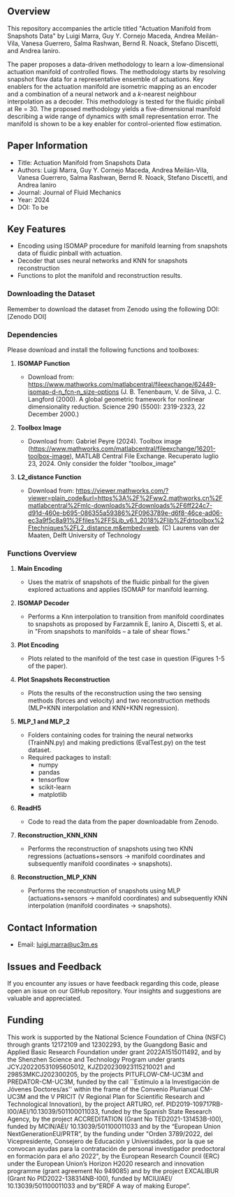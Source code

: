 ## Overview

This repository accompanies the article titled "Actuation Manifold from Snapshots Data" by Luigi Marra, Guy Y. Cornejo Maceda, Andrea Meilán-Vila, Vanesa Guerrero, Salma Rashwan, Bernd R. Noack, Stefano Discetti, and Andrea Ianiro.

The paper proposes a data-driven methodology to learn a low-dimensional actuation manifold of controlled flows. The methodology starts by resolving snapshot flow data for a representative ensemble of actuations. Key enablers for the actuation manifold are isometric mapping as an encoder and a combination of a neural network and a $k$-nearest neighbour interpolation as a decoder. This methodology is tested for the fluidic pinball at Re = 30. The proposed methodology yields a five-dimensional manifold describing a wide range of dynamics with small representation error. The manifold is shown to be a key enabler for control-oriented flow estimation.



## Paper Information
- Title: Actuation Manifold from Snapshots Data
- Authors: Luigi Marra, Guy Y. Cornejo Maceda, Andrea Meilán-Vila, Vanesa Guerrero, Salma Rashwan, Bernd R. Noack, Stefano Discetti, and Andrea Ianiro
- Journal: Journal of Fluid Mechanics
- Year: 2024
- DOI: To be 

## Key Features

- Encoding using ISOMAP procedure for manifold learning from snapshots data of fluidic pinball with actuation.
- Decoder that uses neural networks and KNN for snapshots reconstruction
- Functions to plot the manifold and reconstruction results.


### Downloading the Dataset

Remember to download the dataset from Zenodo using the following DOI: [Zenodo DOI]

### Dependencies

Please download and install the following functions and toolboxes:

1. **ISOMAP Function**
   - Download from: https://www.mathworks.com/matlabcentral/fileexchange/62449-isomap-d-n_fcn-n_size-options
(J. B. Tenenbaum, V. de Silva, J. C. Langford (2000).  A global geometric framework for nonlinear dimensionality reduction. Science 290 (5500): 2319-2323, 22 December 2000.)

2. **Toolbox Image**
   - Download from: Gabriel Peyre (2024). Toolbox image (https://www.mathworks.com/matlabcentral/fileexchange/16201-toolbox-image), MATLAB Central File Exchange. Recuperato luglio 23, 2024. Only consider the folder "toolbox_image"


3. **L2_distance Function**
   - Download from: https://viewer.mathworks.com/?viewer=plain_code&url=https%3A%2F%2Fww2.mathworks.cn%2Fmatlabcentral%2Fmlc-downloads%2Fdownloads%2F6ff224c7-d91d-460e-b695-086355a59386%2F0963789e-d6f8-46ce-ad06-ec3a9f5c8a91%2Ffiles%2FFSLib_v6.1_2018%2Flib%2Fdrtoolbox%2Ftechniques%2FL2_distance.m&embed=web. 
(C) Laurens van der Maaten, Delft University of Technology





### Functions Overview

1. **Main Encoding**
   - Uses the matrix of snapshots of the fluidic pinball for the given explored actuations and applies ISOMAP for manifold learning.

2. **ISOMAP Decoder**
   - Performs a Knn interpolation to transition from manifold coordinates to snapshots as proposed by Farzamnik E, Ianiro A, Discetti S, et al. in "From snapshots to manifolds – a tale of shear flows."

3. **Plot Encoding**
   - Plots related to the manifold of the test case in question (Figures 1-5 of the paper).

4. **Plot Snapshots Reconstruction**
   - Plots the results of the reconstruction using the two sensing methods (forces and velocity) and two reconstruction methods (MLP+KNN interpolation and KNN+KNN regression).

5. **MLP_1 and MLP_2**
   - Folders containing codes for training the neural networks (TrainNN.py) and making predictions (EvalTest.py) on the test dataset.
   - Required packages to install:
     - numpy
     - pandas
     - tensorflow
     - scikit-learn
     - matplotlib

6. **ReadH5**
   - Code to read the data from the paper downloadable from Zenodo.

7. **Reconstruction_KNN_KNN**
   - Performs the reconstruction of snapshots using two KNN regressions (actuations+sensors -> manifold coordinates and subsequently manifold coordinates -> snapshots).

8. **Reconstruction_MLP_KNN**
   - Performs the reconstruction of snapshots using MLP (actuations+sensors -> manifold coordinates) and subsequently KNN interpolation (manifold coordinates -> snapshots).

## Contact Information
- Email: luigi.marra@uc3m.es


## Issues and Feedback
If you encounter any issues or have feedback regarding this code, please open an issue on our GitHub repository. Your insights and suggestions are valuable and appreciated.

## Funding
This work is supported by the National Science Foundation of China (NSFC) through grants 12172109 and 12302293, by the Guangdong Basic and Applied Basic Research Foundation under grant 2022A1515011492, and by the Shenzhen Science and Technology Program under grants JCYJ20220531095605012, KJZD20230923115210021 and 29853MKCJ202300205, by the projects PITUFLOW-CM-UC3M and PREDATOR-CM-UC3M, funded by the call ``Estímulo a la Investigación de Jóvenes Doctores/as'' within the frame of the Convenio Plurianual CM-UC3M and the V PRICIT (V Regional Plan for Scientific Research and Technological Innovation), by the project ARTURO, ref. PID2019-109717RB-I00/AEI/10.13039/501100011033, funded by the Spanish State Research Agency, by the project ACCREDITATION (Grant No TED2021-131453B-I00), funded by MCIN/AEI/ 10.13039/501100011033 and by the “European Union NextGenerationEU/PRTR”, by the funding under "Orden 3789/2022, del Vicepresidente, Consejero de Educación y Universidades, por la que se convocan ayudas para la contratación de personal investigador predoctoral en formación para el año 2022", by the European Research Council (ERC) under the European Union’s Horizon H2020 research and innovation programme (grant agreement No 949085) and by the project EXCALIBUR (Grant No PID2022-138314NB-I00), funded by MCIU/AEI/ 10.13039/501100011033 and by“ERDF A way of making Europe”.
